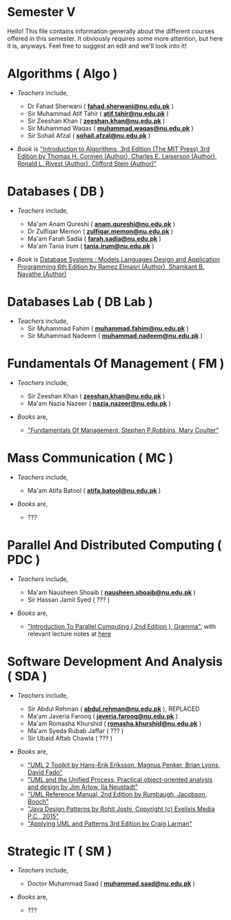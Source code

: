 # Semester V

Hello! This file contains information generally about the different courses offered in this semester. It obviously requires some more attention, but here it is, anyways.
Feel free to suggest an edit and we'll look into it!

# Algorithms ( Algo )

- *Teachers* include,
  - Dr Fahad Sherwani ( **fahad.sherwani@nu.edu.pk** )
  - Sir Muhammad Atif Tahir ( **atif.tahir@nu.edu.pk** )
  - Sir Zeeshan Khan ( **zeeshan.khan@nu.edu.pk** )
  - Sir Muhammad Waqas ( **muhammad.waqas@nu.edu.pk** )
  - Sir Sohail Afzal ( **sohail.afzal@nu.edu.pk** )

- *Book* is ["Introduction to Algorithms, 3rd Edition (The MIT Press) 3rd Edition
by Thomas H. Cormen  (Author), Charles E. Leiserson  (Author), Ronald L. Rivest  (Author), Clifford Stein  (Author)"](https://www.amazon.com/Introduction-Algorithms-3rd-MIT-Press/dp/0262033844/ref=pd_lpo_14_img_1/131-1924944-2636112?_encoding=UTF8&pd_rd_i=0262033844&pd_rd_r=fed64a4e-6341-4bdd-aae0-2d1069e73d45&pd_rd_w=YzdRt&pd_rd_wg=cU46f&pf_rd_p=7b36d496-f366-4631-94d3-61b87b52511b&pf_rd_r=BBTXT4MGK6CZYZ6K4N9X&psc=1&refRID=BBTXT4MGK6CZYZ6K4N9X)

# Databases ( DB )

- *Teachers* include,
  - Ma'am Anam Qureshi ( **anam.qureshi@nu.edu.pk** )
  - Dr Zulfiqar Memon ( **zulfiqar.memon@nu.edu.pk** )
  - Ma'am Farah Sadia ( **farah.sadia@nu.edu.pk** )
  - Ma'am Tania Irum ( **tania.irum@nu.edu.pk** )

- *Book* is [Database Systems : Models,Languages,Design and Application Programming 6th Edition
by Ramez Elmasri  (Author), Shamkant B. Navathe (Author)](https://www.amazon.com/Database-Systems-Languages-Application-Programming-ebook/dp/B075V5Y2SZ)

# Databases Lab ( DB Lab )

- *Teachers* include,
  - Sir Muhammad Fahim ( **muhammad.fahim@nu.edu.pk** )
  - Sir Muhammad Nadeem ( **muhammad.nadeem@nu.edu.pk** )

# Fundamentals Of Management ( FM )

- *Teachers* include,
  - Sir Zeeshan Khan ( **zeeshan.khan@nu.edu.pk** )
  - Ma'am Nazia Nazeer ( **nazia.nazeer@nu.edu.pk** )

- *Books* are,
  - ["Fundamentals Of Management, Stephen P.Robbins, Mary Coulter"](https://hostnezt.com/cssfiles/businessadmin/Management%20by%20Robins%2011th%20ed.pdf)

# Mass Communication ( MC )

- *Teachers* include,
  - Ma'am Atifa Batool ( **atifa.batool@nu.edu.pk** )

- *Books* are,
  - ???

# Parallel And Distributed Computing ( PDC )

- *Teachers* include,
  - Ma'am Nausheen Shoaib ( **nausheen.shoaib@nu.edu.pk** )
  - Sir Hassan Jamil Syed ( ??? )

- *Books* are,
  - ["Introduction To Parallel Computing ( 2nd Edition ), Gramma"](http://srmcse.weebly.com/uploads/8/9/0/9/8909020/introduction_to_parallel_computing_second_edition-ananth_grama..pdf), with relevant lecture notes at [here](https://www-users.cs.umn.edu/~karypis/parbook/)

# Software Development And Analysis ( SDA )

- *Teachers* include,
  - Sir Abdul Rehman ( **abdul.rehman@nu.edu.pk** ), REPLACED
  - Ma'am Javeria Farooq ( **javeria.farooq@nu.edu.pk** )
  - Ma'am Romasha Khurshid ( **romasha.khurshid@nu.edu.pk** )
  - Ma'am Syeda Rubab Jaffar ( ??? )
  - Sir Ubaid Aftab Chawla ( ??? )

- *Books* are,
  - ["UML 2 Toolkit by Hans-Erik Eriksson, Magnus Penker, Brian Lyons, David Fado"](https://www.ecotec.edu.ec/documentacion/investigaciones/docentes_y_directivos/articulos/6008_TRECALDE_00278.pdf)
  - ["UML and the Unified Process, Practical object-oriented analysis and design by Jim Arlow, Ila Neustadt"](https://www.pdfdrive.com/uml-2-and-the-unified-process-practical-object-oriented-analysis-and-design-2nd-edition-e156704689.html)
  - ["UML Reference Manual, 2nd Edition by Rumbaugh, Jacobson, Booch"](https://personal.utdallas.edu/~chung/Fujitsu/UML_2.0/Rumbaugh--UML_2.0_Reference_CD.pdf)
  - ["Java Design Patterns by Rohit Joshi, Copyright (c) Exelixis Media P.C., 2015"](https://enos.itcollege.ee/~jpoial/java/naited/Java-Design-Patterns.pdf)
  - ["Applying UML and Patterns 3rd Edition by Craig Larman"](https://github.com/AraNaldinho/Applying-uml-and-patterns-3rd-editiom/blob/master/Applying%20UML%20and%20Patterns%203rd%20Edition.pdf)


# Strategic IT ( SM )

- *Teachers* include,
  - Doctor Muhammad Saad ( **muhammad.saad@nu.edu.pk** )

- *Books* are,
  - ???
